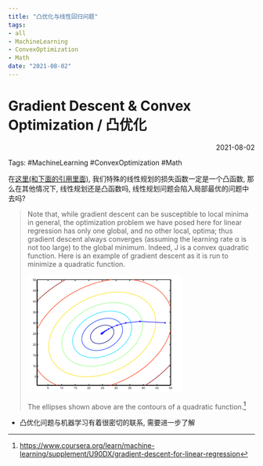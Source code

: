 ```yaml
---
title: "凸优化与线性回归问题"
tags:
- all
- MachineLearning
- ConvexOptimization
- Math
date: "2021-08-02"
---
```

# Gradient Descent & Convex Optimization / 凸优化

<div align="right"> 2021-08-02</div>

Tags: #MachineLearning #ConvexOptimization #Math 

在[这里(和下面的引用里面)](notes/2021/2021.8/Part.5_Gradient_Descent(ML_Andrew.Ng.).md), 我们特殊的线性规划的损失函数一定是一个凸函数, 那么在其他情况下, 线性规划还是凸函数吗, 线性规划问题会陷入局部最优的问题中去吗?

> Note that, while gradient descent can be susceptible to local minima in general, the optimization problem we have posed here for linear regression has only one global, and no other local, optima; thus gradient descent always converges (assuming the learning rate α is not too large) to the global minimum. Indeed, J is a convex quadratic function. Here is an example of gradient descent as it is run to minimize a quadratic function.
> 
> ![](notes/2021/2021.8/assets/img_2022-10-15.png)
> 
> The ellipses shown above are the contours of a quadratic function.[^1]
	
- 凸优化问题与机器学习有着很密切的联系, 需要进一步了解


[^1]: https://www.coursera.org/learn/machine-learning/supplement/U90DX/gradient-descent-for-linear-regression
